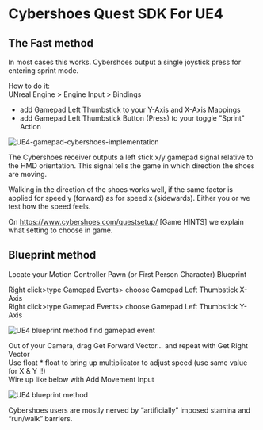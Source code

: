 # Cybershoes Quest SDK For UE4  

## The Fast method  

In most cases this works. Cybershoes output a single joystick press for entering sprint mode. 

How to do it:  
UNreal Engine > Engine Input > Bindings  
* add Gamepad Left Thumbstick to your Y-Axis and X-Axis Mappings  
* add Gamepad Left Thumbstick Button (Press) to your toggle "Sprint" Action

![UE4-gamepad-cybershoes-implementation](https://user-images.githubusercontent.com/42228867/122557491-25c23880-d03d-11eb-8a55-0dcfb2195e55.jpg)


The Cybershoes receiver outputs a left stick x/y gamepad signal relative to the HMD orientation. This signal tells the game in which direction the shoes are moving.  

Walking in the direction of the shoes works well, if the same factor is applied for speed y (forward) as for speed x (sidewards). Either you or we test how the speed feels.  

On https://www.cybershoes.com/questsetup/ [Game HINTS] we explain what setting to choose in game. 

## Blueprint method   

Locate your Motion Controller Pawn (or First Person Character) Blueprint  

Right click>type Gamepad Events> choose Gamepad Left Thumbstick X-Axis  
Right click>type Gamepad Events> choose Gamepad Left Thumbstick Y-Axis 

![UE4 blueprint method find gamepad event](https://user-images.githubusercontent.com/42228867/112618965-05f8eb00-8e27-11eb-9ce6-79359749d867.jpg)

Out of your Camera, drag Get Forward Vector… and repeat with Get Right Vector  
Use float * float to bring up multiplicator to adjust speed (use same value for X & Y !!)  
Wire up like below with Add Movement Input  

![UE4 blueprint method](https://user-images.githubusercontent.com/42228867/112619020-1610ca80-8e27-11eb-8fcd-f25cc65cbc08.jpg)  

Cybershoes users are mostly nerved by “artificially” imposed stamina and “run/walk” barriers.



